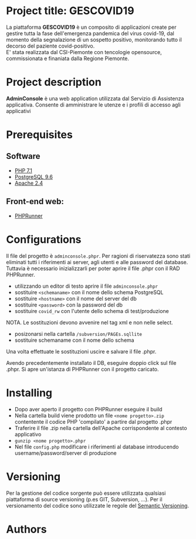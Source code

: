 # Project title: GESCOVID19

La piattaforma **GESCOVID19** è un composito di applicazioni create per gestire tutta la fase dell'emergenza pandemica del virus covid-19, dal momento della segnalazione di un sospetto positivo, monitorando tutto il decorso del paziente covid-positivo.  
E' stata realizzata dal CSI-Piemonte con tencologie opensource, commissionata e finaniata dalla Regione Piemonte.  
  
# Project description 
  
**AdminConsole**  è una web application utilizzata dal Servizio di Assistenza applicativa. 
Consente di amministrare le utenze e i profili di accesso agli applicativi
  
# Prerequisites  

## Software  

- [PHP 7.1](https://www.php.net)  
- [PostgreSQL 9.6](https://www.postgresql.org/download/)  
- [Apache 2.4](https://www.apache.org)  
  
  
## Front-end web:  
  
- [PHPRunner](https://xlinesoft.com/phprunner/index.htm)  
  
  
# Configurations  

Il file del progetto è `adminconsole.phpr`.
Per ragioni di riservatezza sono stati eliminati tutti i riferimenti ai server, agli utenti e alle password del database. 
Tuttavia è necessario inizializzarli per poter aprire il file .phpr con il RAD PHPRunner.

- utilizzando un editor di testo aprire il file `adminconsole.phpr`
- sostituire `<schemaname>` con il nome dello schema PostgreSQL
- sostituire `<hostname>` con il nome del server del db
- sostituire `<password>` con la password del db
- sostituire `covid_rw` con l'utente dello schema di test/produzione

NOTA. Le sostituzioni devono avvenire nel tag xml e non nelle select.  

- posizonarsi nella cartella `/subversion/PAGEs.sqllite`
- sostituire schemaname con il nome dello schema

Una volta effettuate le sostituzioni uscire e salvare il file .phpr.

Avendo precedentemente installato il DB, eseguire doppio click sul file .phpr. Si apre un'istanza di PHPRunner con il progetto caricato.

# Installing  

- Dopo aver aperto il progetto con PHPRunner eseguire il build
- Nella cartella build viene prodotto un file `<nome progetto>.zip` contentente il codice PHP 'compilato' a partire dal progetto .phpr
- Traferire il file .zip nella cartella dell'Apache corrispondente al contesto applicativo
- `gunzip <nome progetto>.phpr`
- Nel file `config.php` modificare i riferimenti al database introducendo username/password/server di produzione
  
# Versioning  

Per la gestione del codice sorgente può essere utilizzata qualsiasi piattaforma di source versioning (p.es GIT, Subversion, ...).
Per il versionamento del codice sono utilizzate le regole del [Semantic Versioning](http://semver.org/).
  
# Authors  
